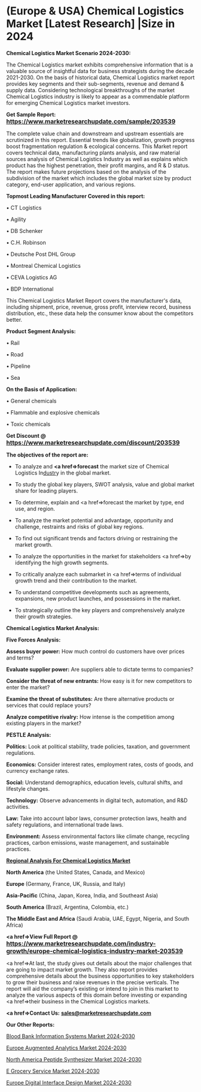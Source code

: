 # (Europe & USA) Chemical Logistics Market [Latest Research] |Size in 2024

<strong>Chemical Logistics Market Scenario 2024-2030:</strong>

The Chemical Logistics market exhibits comprehensive information that is a valuable source of insightful data for business strategists during the decade 2021-2030. On the basis of historical data, Chemical Logistics market report provides key segments and their sub-segments, revenue and demand &amp; supply data. Considering technological breakthroughs of the market Chemical Logistics industry is likely to appear as a commendable platform for emerging Chemical Logistics market investors.

<strong>Get Sample Report: <a href=https://www.marketresearchupdate.com/sample/203539><font size=3 color=#0000ff>https://www.marketresearchupdate.com/sample/203539</font></a></strong>

The complete value chain and downstream and upstream essentials are scrutinized in this report. Essential trends like globalization, growth progress boost fragmentation regulation &amp; ecological concerns. This Market report covers technical data, manufacturing plants analysis, and raw material sources analysis of Chemical Logistics Industry as well as explains which product has the highest penetration, their profit margins, and R & D status. The report makes future projections based on the analysis of the subdivision of the market which includes the global market size by product category, end-user application, and various regions.

<strong>Topmost Leading Manufacturer Covered in this report:</strong>

• CT Logistics

• Agility

• DB Schenker

• C.H. Robinson

• Deutsche Post DHL Group

• Montreal Chemical Logistics

• CEVA Logistics AG

• BDP International

This Chemical Logistics Market Report covers the manufacturer's data, including shipment, price, revenue, gross profit, interview record, business distribution, etc., these data help the consumer know about the competitors better.

<strong>Product Segment Analysis: </strong>

• Rail

• Road

• Pipeline

• Sea

<strong>On the Basis of Application:</strong>

• General chemicals

• Flammable and explosive chemicals

• Toxic chemicals

<strong>Get Discount @ <a href=https://www.marketresearchupdate.com/discount/203539><font size=3 color=#0000ff>https://www.marketresearchupdate.com/discount/203539</font></a></strong>

<strong><b>The objectives of the report are:</b></strong>

- To analyze and <strong><a href=><strong>forecast</strong></a></strong> the market size of Chemical Logistics In<a href=ASDF991299>dustr</a>y in the global market.

- To study the global key players, SWOT analysis, value and global market share for leading players.

- To determine, explain and <a href=>forecast</a> the market by type, end use, and region.

- To analyze the market potential and advantage, opportunity and challenge, restraints and risks of global key regions.

- To find out significant trends and factors driving or restraining the market growth.

- To analyze the opportunities in the market for stakeholders <a href=>by</a> identifying the high growth segments.

- To critically analyze each submarket in <a href=>terms</a> of individual growth trend and their contribution to the market.

- To understand competitive developments such as agreements, expansions, new product launches, and possessions in the market.

- To strategically outline the key players and comprehensively analyze their growth strategies.

<strong>Chemical Logistics Market Analysis:</strong>

<strong>Five Forces Analysis:</strong>

<strong>Assess buyer power:</strong> How much control do customers have over prices and terms?

<strong>Evaluate supplier power:</strong> Are suppliers able to dictate terms to companies?

<strong>Consider the threat of new entrants:</strong> How easy is it for new competitors to enter the market?

<strong>Examine the threat of substitutes:</strong> Are there alternative products or services that could replace yours?

<strong>Analyze competitive rivalry:</strong> How intense is the competition among existing players in the market?

<strong>PESTLE Analysis:</strong>

<strong>Politics:</strong> Look at political stability, trade policies, taxation, and government regulations.

<strong>Economics:</strong> Consider interest rates, employment rates, costs of goods, and currency exchange rates.

<strong>Social:</strong> Understand demographics, education levels, cultural shifts, and lifestyle changes.

<strong>Technology:</strong> Observe advancements in digital tech, automation, and R&D activities.

<strong>Law:</strong> Take into account labor laws, consumer protection laws, health and safety regulations, and international trade laws.

<strong>Environment:</strong> Assess environmental factors like climate change, recycling practices, carbon emissions, waste management, and sustainable practices.

<strong><u><b>Regional Analysis For Chemical Logistics Market</b></u></strong>

<strong><b>North America</b></strong> (the United States, Canada, and Mexico)

<strong><b>Europe </b></strong>(Germany, France, UK, Russia, and Italy)

<strong><b>Asia-Pacific</b></strong> (China, Japan, Korea, India, and Southeast Asia)

<strong><b>South America</b></strong> (Brazil, Argentina, Colombia, etc.)

<strong><b>The Middle East and Africa</b></strong> (Saudi Arabia, UAE, Egypt, Nigeria, and South Africa)

<strong><a href=>View Full Report</a> @ <a href=https://www.marketresearchupdate.com/industry-growth/europe-chemical-logistics-industry-market-203539><font size=3 color=#0000ff>https://www.marketresearchupdate.com/industry-growth/europe-chemical-logistics-industry-market-203539</font></a></strong>

<a href=>At last,</a> the study gives out details about the major challenges that are going to impact market growth. They also report provides comprehensive details about the business opportunities to key stakeholders to grow their business and raise revenues in the precise verticals. The report will aid the company’s existing or intend to join in this market to analyze the various aspects of this domain before investing or expanding <a href=>their</a> business in the Chemical Logistics markets.

<strong><a href=>Contact Us:</a></strong>
<strong>sales@marketresearchupdate.com</strong>

<strong>Our Other Reports:</strong>

<a href=https://www.linkedin.com/pulse/blood-bank-information-systems-market-trends>Blood Bank Information Systems Market 2024-2030</a>

<a href=https://www.linkedin.com/pulse/europe-augmented-analytics-market-size-highest-growth>Europe Augmented Analytics Market 2024-2030</a>

<a href=https://www.linkedin.com/pulse/north-america-peptide-synthesizer-market>North America Peptide Synthesizer Market 2024-2030</a>

<a href=https://www.linkedin.com/pulse/e-grocery-service-market-size-scope-top-key-zs9yf/>E Grocery Service Market 2024-2030</a>

<a href=https://www.linkedin.com/pulse/europe-digital-interface-design-market-research-0eykf/>Europe Digital Interface Design Market 2024-2030</a>

